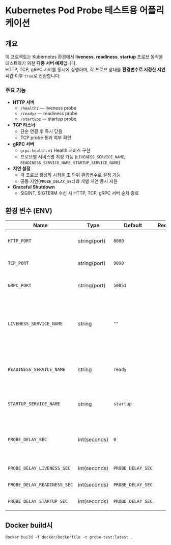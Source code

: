 # Kubernetes Pod Probe 테스트용 어플리케이션

## 개요
이 프로젝트는 Kubernetes 환경에서 **liveness**, **readiness**, **startup** 프로브 동작을 테스트하기 위한 **다중 서버 예제**입니다.  
HTTP, TCP, gRPC 서버를 동시에 실행하며, 각 프로브 상태를 **환경변수로 지정한 지연 시간** 이후 `true`로 전환합니다.

### 주요 기능
- **HTTP 서버**
  - `/healthz` — liveness probe
  - `/readyz` — readiness probe
  - `/startupz` — startup probe
- **TCP 리스너**
  - 단순 연결 후 즉시 닫음
  - TCP probe 통과 여부 확인
- **gRPC 서버**
  - `grpc.health.v1` Health 서비스 구현
  - 프로브별 서비스명 지정 가능 (`LIVENESS_SERVICE_NAME`, `READINESS_SERVICE_NAME`, `STARTUP_SERVICE_NAME`)
- **지연 설정**
  - 각 프로브 활성화 시점을 초 단위 환경변수로 설정 가능
  - 공통 지연(`PROBE_DELAY_SEC`)과 개별 지연 동시 지원
- **Graceful Shutdown**
  - SIGINT, SIGTERM 수신 시 HTTP, TCP, gRPC 서버 순차 종료

## 환경 변수 (ENV)

| Name                        | Type         | Default           | Required | Description                                                                 |
| --------------------------- | ------------ | ----------------- | :------: | --------------------------------------------------------------------------- |
| `HTTP_PORT`                 | string(port) | `8080`            | ☐        | HTTP 서버 포트 예: `"8080"`                                                  |
| `TCP_PORT`                  | string(port) | `9090`            | ☐        | TCP 리스너 포트 예: `"9090"`                                                 |
| `GRPC_PORT`                 | string(port) | `50051`           | ☐        | gRPC 서버 포트 예: `"50051"`                                                 |
| `LIVENESS_SERVICE_NAME`     | string       | `""`              | ☐        | gRPC Health에서 **전체 상태**를 나타내는 서비스명. 빈 문자열 `""`이 표준(권장) |
| `READINESS_SERVICE_NAME`    | string       | `ready`           | ☐        | gRPC Health에서 readiness 상태 서비스명                                     |
| `STARTUP_SERVICE_NAME`      | string       | `startup`         | ☐        | gRPC Health에서 startup 상태 서비스명                                       |
| `PROBE_DELAY_SEC`           | int(seconds) | `0`               | ☐        | 세 프로브 공통 지연(초). 개별 값이 없을 때 기본으로 사용                     |
| `PROBE_DELAY_LIVENESS_SEC`  | int(seconds) | `PROBE_DELAY_SEC` | ☐        | liveness 전용 지연(초)                                                       |
| `PROBE_DELAY_READINESS_SEC` | int(seconds) | `PROBE_DELAY_SEC` | ☐        | readiness 전용 지연(초)                                                      |
| `PROBE_DELAY_STARTUP_SEC`   | int(seconds) | `PROBE_DELAY_SEC` | ☐        | startup 전용 지연(초)                                                        |


## Docker build시
```
docker build -f docker/Dockerfile -t probe-test:latest .
```